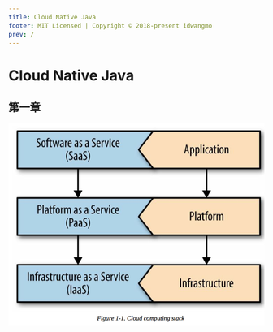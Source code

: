 ```yaml
---
title: Cloud Native Java
footer: MIT Licensed | Copyright © 2018-present idwangmo
prev: /
---
```


# Cloud Native Java

## 第一章

![Cloud computing stack](./imgs/cloud_native_java/cloud_computing_stack.png)